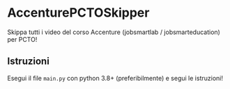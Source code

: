 # AccenturePCTOSkipper
Skippa tutti i video del corso Accenture (jobsmartlab / jobsmarteducation) per PCTO!

## Istruzioni
Esegui il file `main.py` con python 3.8+ (preferibilmente) e segui le istruzioni!

